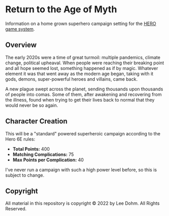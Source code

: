 # Return to the Age of Myth

Information on a home grown superhero campaign setting for the [HERO game system][hero].

[hero]: https://www.herogames.com

## Overview

The early 2020s were a time of great turmoil: multiple pandemics, climate change, political upheaval. When people were reaching their breaking point and all hope seemed lost, something happened as if by magic. Whatever element it was that went away as the modern age began, taking with it gods, demons, super-powerful heroes and villains, came back.

A new plague swept across the planet, sending thousands upon thousands of people into comas. Some of them, after awakening and recovering from the illness, found when trying to get their lives back to normal that they would never be so again.

## Character Creation

This will be a "standard" powered superheroic campaign according to the Hero 6E rules:

* **Total Points:** 400
* **Matching Complications:** 75
* **Max Points per Complication:** 40

I've never run a campaign with such a high power level before, so this is subject to change.

## Copyright

All material in this repository is copyright &copy; 2022 by Lee Dohm. All Rights Reserved.
